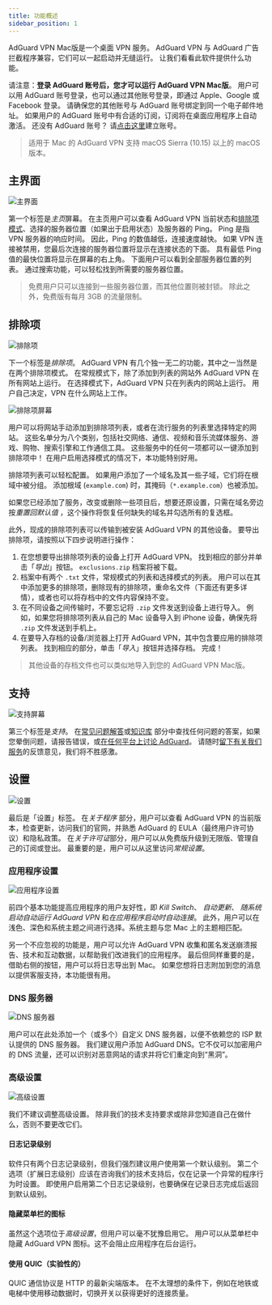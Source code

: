 ```yaml
---
title: 功能概述
sidebar_position: 1
---
```


AdGuard VPN Mac版是一个桌面 VPN 服务。 AdGuard VPN 与 AdGuard 广告拦截程序兼容，它们可以一起启动并无缝运行。 让我们看看此软件提供什么功能。

请注意：**登录 AdGuard 账号后，您才可以运行 AdGuard VPN Mac版**。 用户可以用 AdGuard 账号登录，也可以通过其他账号登录，即通过 Apple、Google 或 Facebook 登录。 请确保您的其他账号与 AdGuard 账号绑定到同一个电子邮件地址。 如果用户的 AdGuard 账号中有合适的订阅，订阅将在桌面应用程序上自动激活。 还没有 AdGuard 账号？ 请[点击这里](https://auth.adguard.com/registration.html)建立账号。

> 适用于 Mac 的 AdGuard VPN 支持 macOS Sierra (10.15) 以上的 macOS 版本。

## 主界面

![主界面](https://cdn.adguardvpn.com/content/kb/vpn/mac/main_en.png)

第一个标签是*主页*屏幕。 在主页用户可以查看 AdGuard VPN 当前状态和[排除项模式](#exclusions)、选择的服务器位置（如果出于启用状态）及服务器的 Ping。 Ping 是指 VPN 服务器的响应时间。 因此，Ping 的数值越低，连接速度越快。 如果 VPN 连接被禁用，您最后次连接的服务器位置将显示在连接状态的下面。 具有最低 Ping 值的最快位置将显示在屏幕的右上角。 下面用户可以看到全部服务器位置的列表。 通过搜索功能，可以轻松找到所需要的服务器位置。

> 免费用户只可以连接到一些服务器位置，而其他位置则被封锁。 除此之外，免费版有每月 3GB 的流量限制。

## 排除项

![排除项](https://cdn.adguardvpn.com/content/kb/vpn/mac/exclusions_en.png)

下一个标签是*排除项*。 AdGuard VPN 有几个独一无二的功能，其中之一当然是在两个排除项模式。 在常规模式下，除了添加到列表的网站外 AdGuard VPN 在所有网站上运行。 在选择模式下，AdGuard VPN 只在列表内的网站上运行。 用户自己决定，VPN 在什么网站上工作。

![排除项屏幕](https://cdn.adguardvpn.com/content/kb/vpn/mac/services_en.png)

用户可以将网站手动添加到排除项列表，或者在流行服务的列表里选择特定的网站。 这些名单分为八个类别，包括社交网络、通信、视频和音乐流媒体服务、游戏、购物、搜索引擎和工作通信工具。 这些服务中的任何一项都可以一键添加到排除项中！ 在用户启用选择模式的情况下，本功能特别好用。

排除项列表可以轻松配置。 如果用户添加了一个域名及其一些子域，它们将在根域中被分组。 添加根域 (`example.com`) 时，其掩码（`*.example.com`）也被添加。

如果您已经添加了服务，改变或删除一些项目后，想要还原设置，只需在域名旁边按*重置回默认值* ，这个操作将恢复任何缺失的域名并勾选所有的复选框。

此外，现成的排除项列表可以传输到被安装 AdGuard VPN 的其他设备。 要导出排除项，请按照以下四步说明进行操作：

1. 在您想要导出排除项列表的设备上打开 AdGuard VPN。 找到相应的部分并单击「*导出*」按钮。 `exclusions.zip` 档案将被下载。
2. 档案中有两个 `.txt` 文件，常规模式的列表和选择模式的列表。 用户可以在其中添加更多的排除项，删除现有的排除项，重命名文件（下面还有更多详情），或者也可以将存档中的文件内容保持不变。
3. 在不同设备之间传输时，不要忘记将 `.zip` 文件发送到设备上进行导入。 例如，如果您将排除项列表从自己的 Mac 设备导入到 iPhone 设备，确保先将 `.zip` 文件发送到手机上。
4. 在要导入存档的设备/浏览器上打开 AdGuard VPN，其中包含要应用的排除项列表。 找到相应的部分，单击「*导入*」按钮并选择存档。 完成！

> 其他设备的存档文件也可以类似地导入到您的 AdGuard VPN Mac版。

## 支持

![支持屏幕](https://cdn.adguardvpn.com/content/kb/vpn/mac/support_en.png)

第三个标签是*支持*。 在[常见问题解答](https://adguard-vpn.com/welcome.html#faq)或[知识库](/intro.md) 部分中查找任何问题的答案，如果您晕倒问题，请报告错误，或[在任何平台上讨论 AdGuard](https://adguard.com/discuss.html)。 请随时[留下有关我们服务](https://surveys.adguard.com/vpn_mac/form.html)的反馈意见，我们将不胜感激。

## 设置

![设置](https://cdn.adguardvpn.com/content/kb/vpn/mac/settings_en.png)

最后是「设置」标签。 在*关于程序* 部分，用户可以查看 AdGuard VPN 的当前版本，检查更新，访问我们的官网，并熟悉 AdGuard 的 EULA（最终用户许可协议）和隐私政策。 在*关于许可证*部分，用户可以从免费版升级到无限版、管理自己的订阅或登出。 最重要的是，用户可以从这里访问*常规设置*。

### 应用程序设置

![应用程序设置](https://cdn.adguardvpn.com/content/kb/vpn/mac/general-settings_en.png)

前四个基本功能提高应用程序的用户友好性，即 *Kill Switch*、 *自动更新*、 *随系统启动自动运行 AdGuard VPN* 和*在应用程序启动时自动连接*。 此外，用户可以在浅色、深色和系统主题之间进行选择。系统主题与您 Mac 上的主题相匹配。

另一个不应忽视的功能是，用户可以允许 AdGuard VPN 收集和匿名发送崩溃报告、技术和互动数据，以帮助我们改进我们的应用程序。 最后但同样重要的是，借助右侧的按钮，用户可以将日志导出到 Mac。 如果您想将日志附加到您的消息以提供客服支持，本功能很有用。

### DNS 服务器

![DNS 服务器](https://cdn.adguardvpn.com/content/kb/vpn/mac/dns_en.png)

用户可以在此处添加一个（或多个）自定义 DNS 服务器，以便不依赖您的 ISP 默认提供的 DNS 服务器。 我们建议用户添加 AdGuard DNS。它不仅可以加密用户的 DNS 流量，还可以识别对恶意网站的请求并将它们重定向到“黑洞”。

### 高级设置

![高级设置](https://cdn.adguardvpn.com/content/kb/vpn/mac/advanced-settings_en.png)

我们不建议调整高级设置。 除非我们的技术支持要求或除非您知道自己在做什么，否则不要更改它们。

#### 日志记录级别

软件只有两个日志记录级别，但我们强烈建议用户使用第一个默认级别。 第二个选项（扩展日志级别）应该在咨询我们的技术支持后，仅在记录一个异常的程序行为时设置。 即使用户启用第二个日志记录级别，也要确保在记录日志完成后返回到默认级别。

#### 隐藏菜单栏的图标

虽然这个选项位于*高级设置*，但用户可以毫不犹豫启用它。 用户可以从菜单栏中隐藏 AdGuard VPN 图标。这不会阻止应用程序在后台运行。

#### 使用 QUIC（实验性的）

QUIC 通信协议是 HTTP 的最新尖端版本。 在不太理想的条件下，例如在地铁或电梯中使用移动数据时，切换开关以获得更好的连接质量。
